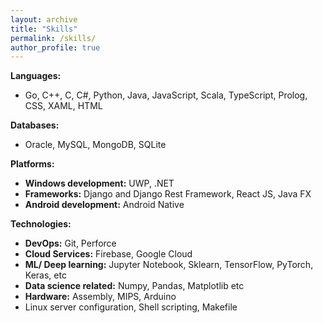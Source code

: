 ```yaml
---
layout: archive
title: "Skills"
permalink: /skills/
author_profile: true
---
```


**Languages:**
- Go, C++, C, C#, Python, Java, JavaScript, Scala, TypeScript, Prolog, CSS, XAML, HTML

**Databases:**
- Oracle, MySQL, MongoDB, SQLite

**Platforms:**
- **Windows development:** UWP, .NET
- **Frameworks:** Django and Django Rest Framework, React JS, Java FX
- **Android development:** Android Native

**Technologies:**
- **DevOps:** Git, Perforce
- **Cloud Services:** Firebase, Google Cloud
- **ML/ Deep learning:** Jupyter Notebook, Sklearn, TensorFlow, PyTorch, Keras, etc
- **Data science related:** Numpy, Pandas, Matplotlib etc
- **Hardware:** Assembly, MIPS, Arduino
- Linux server configuration, Shell scripting, Makefile